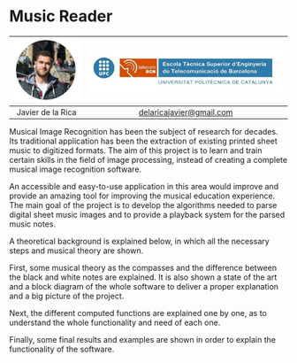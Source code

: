 # Music Reader


| ![Javier de la Rica](/Images/Javier.JPG) | ![Logo](/Images/upc_etsetb.jpg) |
| :---: | :---: |
| Javier de la Rica | delaricajavier@gmail.com |





Musical Image Recognition has been the subject of research for decades. Its traditional application has been the extraction of existing printed sheet music to digitized formats. The aim of this project is to learn and train certain skills in the field of image processing, instead of creating a complete musical image recognition software.

An accessible and easy-to-use application in this area would improve and provide an amazing tool for improving the musical education experience. The main goal of the project is to develop the algorithms needed to parse digital sheet music images and to provide a playback system for the parsed music notes.

A theoretical background is explained below, in which all the necessary steps and musical theory are shown.

First, some musical theory as the compasses and the difference between the black and white notes are explained. It is also shown a state of the art and a block diagram of the whole software to deliver a proper explanation and a big picture of the project.

Next, the different computed functions are explained one by one, as to understand the whole functionality and need of each one.

Finally, some final results and examples are shown in order to explain the functionality of the software.
